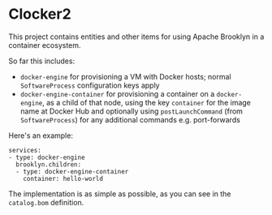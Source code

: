 Clocker2
=======

This project contains entities and other items for using Apache Brooklyn in a container ecosystem.

So far this includes:

* `docker-engine` for provisioning a VM with Docker hosts; normal `SoftwareProcess` configuration keys apply
* `docker-engine-container` for provisioning a container on a `docker-engine`, as a child of that node,
  using the key `container` for the image name at Docker Hub
  and optionally using `postLaunchCommand` (from `SoftwareProcess`) for any additional commands e.g. port-forwards

Here's an example:

```
services:
- type: docker-engine
  brooklyn.children:
  - type: docker-engine-container
    container: hello-world
```

The implementation is as simple as possible, as you can see in the `catalog.bom` definition.
